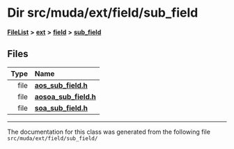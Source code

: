 

# Dir src/muda/ext/field/sub\_field



[**FileList**](files.md) **>** [**ext**](dir_dee31a662aa40cb7fc08cb07824f4a9a.md) **>** [**field**](dir_67616bafb1e973d10aec465c6be4ad46.md) **>** [**sub\_field**](dir_d0784a59e778fb60ba75a554135ad43c.md)












## Files

| Type | Name |
| ---: | :--- |
| file | [**aos\_sub\_field.h**](aos__sub__field_8h.md) <br> |
| file | [**aosoa\_sub\_field.h**](aosoa__sub__field_8h.md) <br> |
| file | [**soa\_sub\_field.h**](soa__sub__field_8h.md) <br> |



























































------------------------------
The documentation for this class was generated from the following file `src/muda/ext/field/sub_field/`

